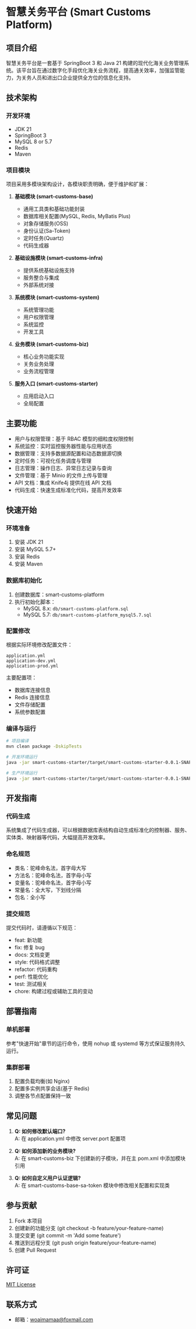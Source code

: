 # 智慧关务平台 (Smart Customs Platform)

## 项目介绍

智慧关务平台是一套基于 SpringBoot 3 和 Java 21 构建的现代化海关业务管理系统。该平台旨在通过数字化手段优化海关业务流程，提高通关效率，加强监管能力，为关务人员和进出口企业提供全方位的信息化支持。

## 技术架构

### 开发环境

- JDK 21
- SpringBoot 3
- MySQL 8 or 5.7
- Redis
- Maven

### 项目模块

项目采用多模块架构设计，各模块职责明确，便于维护和扩展：

1. **基础模块 (smart-customs-base)**

   - 通用工具类和基础功能封装
   - 数据库相关配置(MySQL, Redis, MyBatis Plus)
   - 对象存储服务(OSS)
   - 身份认证(Sa-Token)
   - 定时任务(Quartz)
   - 代码生成器

2. **基础设施模块 (smart-customs-infra)**

   - 提供系统基础设施支持
   - 服务整合与集成
   - 外部系统对接

3. **系统模块 (smart-customs-system)**

   - 系统管理功能
   - 用户权限管理
   - 系统监控
   - 开发工具

4. **业务模块 (smart-customs-biz)**

   - 核心业务功能实现
   - 关务业务处理
   - 业务流程管理

5. **服务入口 (smart-customs-starter)**
   - 应用启动入口
   - 全局配置

## 主要功能

- 用户与权限管理：基于 RBAC 模型的细粒度权限控制
- 系统监控：实时监控服务器性能与应用状态
- 数据管理：支持多数据源配置和动态数据源切换
- 定时任务：可视化任务调度与管理
- 日志管理：操作日志、异常日志记录与查询
- 文件管理：基于 Minio 的文件上传与管理
- API 文档：集成 Knife4j 提供在线 API 文档
- 代码生成：快速生成标准化代码，提高开发效率

## 快速开始

### 环境准备

1. 安装 JDK 21
2. 安装 MySQL 5.7+
3. 安装 Redis
4. 安装 Maven

### 数据库初始化

1. 创建数据库：smart-customs-platform
2. 执行初始化脚本：
   - MySQL 8.x: `db/smart-customs-platform.sql`
   - MySQL 5.7: `db/smart-customs-platform_mysql5.7.sql`

### 配置修改

根据实际环境修改配置文件：

```
application.yml
application-dev.yml
application-prod.yml
```

主要配置项：

- 数据库连接信息
- Redis 连接信息
- 文件存储配置
- 系统参数配置

### 编译与运行

```bash
# 项目编译
mvn clean package -DskipTests

# 开发环境运行
java -jar smart-customs-starter/target/smart-customs-starter-0.0.1-SNAPSHOT.jar --spring.profiles.active=dev

# 生产环境运行
java -jar smart-customs-starter/target/smart-customs-starter-0.0.1-SNAPSHOT.jar --spring.profiles.active=prod
```

## 开发指南

### 代码生成

系统集成了代码生成器，可以根据数据库表结构自动生成标准化的控制器、服务、实体类、映射器等代码，大幅提高开发效率。

### 命名规范

- 类名：驼峰命名法，首字母大写
- 方法名：驼峰命名法，首字母小写
- 变量名：驼峰命名法，首字母小写
- 常量名：全大写，下划线分隔
- 包名：全小写

### 提交规范

提交代码时，请遵循以下规范：

- feat: 新功能
- fix: 修复 bug
- docs: 文档变更
- style: 代码格式调整
- refactor: 代码重构
- perf: 性能优化
- test: 测试相关
- chore: 构建过程或辅助工具的变动

## 部署指南

### 单机部署

参考"快速开始"章节的运行命令，使用 nohup 或 systemd 等方式保证服务持久运行。

### 集群部署

1. 配置负载均衡(如 Nginx)
2. 配置多实例共享会话(基于 Redis)
3. 调整各节点配置保持一致

## 常见问题

1. **Q: 如何修改默认端口?**  
   A: 在 application.yml 中修改 server.port 配置项

2. **Q: 如何添加新的业务模块?**  
   A: 在 smart-customs-biz 下创建新的子模块，并在主 pom.xml 中添加模块引用

3. **Q: 如何自定义用户认证逻辑?**  
   A: 在 smart-customs-base-sa-token 模块中修改相关配置和实现类

## 参与贡献

1. Fork 本项目
2. 创建新的功能分支 (git checkout -b feature/your-feature-name)
3. 提交变更 (git commit -m 'Add some feature')
4. 推送到远程分支 (git push origin feature/your-feature-name)
5. 创建 Pull Request

## 许可证

[MIT License](LICENSE)

## 联系方式

- 邮箱：woaimamaa@foxmail.com
